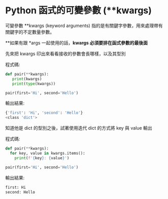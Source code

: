 # Python 函式的可變參數 (**kwargs)

可變參數 **kwargs (keyword arguments) 指的是有關鍵字參數，用來處理帶有關鍵字的不定數量參數。

**如果有跟 *args 一起使用的話，**kwargs 必須要排在函式參數的最後面**

先來把 kwargs 印出來看看接收的參數會長哪樣，以及其型別

程式碼:
```py
def pair(**kwargs):
   print(kwargs)
   print(type(kwargs))

pair(first='Hi', second='Hello')
```

輸出結果:

```sh
{'first': 'Hi', 'second': 'Hello'}
<class 'dict'>
```

知道他是 dict 的型別之後，試著使用迭代 dict 的方式將 key 與 value 輸出

程式碼:
```py
def pair(**kwargs): 
  for key, value in kwargs.items(): 
    print(f'{key}: {value}')

pair(first='Hi', second='Hello')
```

輸出結果:
```sh
first: Hi      
second: Hello  
```